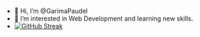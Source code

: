- 👋 Hi, I’m @GarimaPaudel
- 👀 I’m interested in Web Development and learning new skills.
- [![GitHub Streak](https://streak-stats.demolab.com/?user=GarimaPaudel&theme=dark)](https://git.io/streak-stats)

<!---
GarimaPaudel/GarimaPaudel is a ✨ special ✨ repository because its `README.md` (this file) appears on your GitHub profile.
You can click the Preview link to take a look at your changes.
--->
